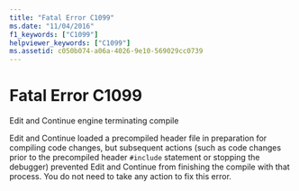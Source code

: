 ```yaml
---
title: "Fatal Error C1099"
ms.date: "11/04/2016"
f1_keywords: ["C1099"]
helpviewer_keywords: ["C1099"]
ms.assetid: c050b074-a06a-4026-9e10-569029cc0739
---
```

# Fatal Error C1099

Edit and Continue engine terminating compile

Edit and Continue loaded a precompiled header file in preparation for compiling code changes, but subsequent actions (such as code changes prior to the precompiled header `#include` statement or stopping the debugger) prevented Edit and Continue from finishing the compile with that process. You do not need to take any action to fix this error.
